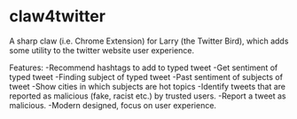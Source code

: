 # claw4twitter

A sharp claw (i.e. Chrome Extension) for Larry (the Twitter Bird), which adds some utility to the twitter website user experience.

Features:
-Recommend hashtags to add to typed tweet
-Get sentiment of typed tweet
-Finding subject of typed tweet
-Past sentiment of subjects of tweet
-Show cities in which subjects are hot topics
-Identify tweets that are reported as malicious (fake, racist etc.) by trusted users.
-Report a tweet as malicious. 
-Modern designed, focus on user experience.
